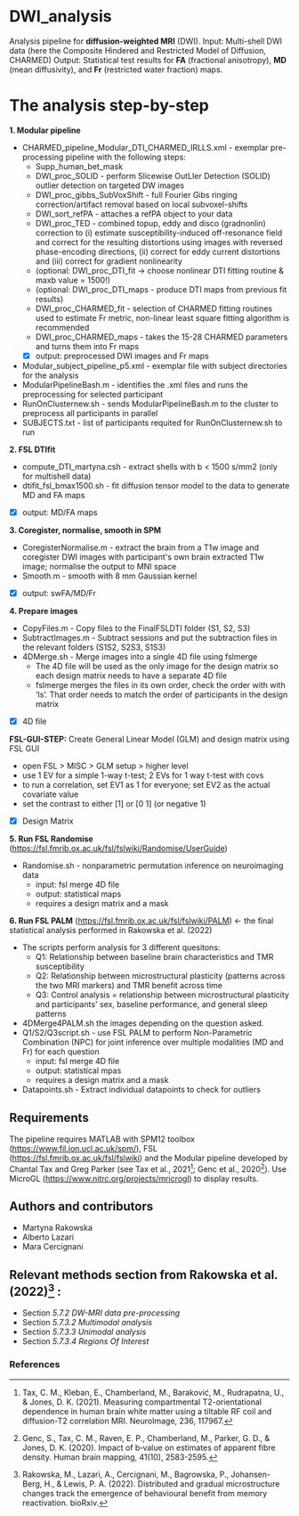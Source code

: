 # DWI_analysis
Analysis pipeline for **diffusion-weighted MRI** (DWI). 
Input: Multi-shell DWI data (here the Composite Hindered and Restricted Model of Diffusion, CHARMED)
Output: Statistical test results for **FA** (fractional anisotropy), **MD** (mean diffusivity), and **Fr** (restricted water fraction) maps. 

# The analysis step-by-step 

**1. Modular pipeline**
* CHARMED_pipeline_Modular_DTI_CHARMED_IRLLS.xml - exemplar pre-processing pipeline with the following steps:
  * Supp_human_bet_mask
  * DWI_proc_SOLID - perform Slicewise OutLIer Detection (SOLID) outlier detection on targeted DW images
  * DWI_proc_gibbs_SubVoxShift - full Fourier Gibs ringing correction/artifact removal based on local subvoxel-shifts 
  * DWI_sort_refPA - attaches a refPA object to your data
  * DWI_proc_TED - combined topup, eddy and disco (gradnonlin) correction to (i) estimate susceptibility-induced off-resonance field and correct for the resulting distortions using images with reversed phase-encoding directions, (ii) correct for eddy current distortions and (iii) correct for gradient nonlinearity
  * (optional: DWI_proc_DTI_fit -> choose nonlinear DTI fitting routine & maxb value = 1500!)
  * (optional: DWI_proc_DTI_maps - produce DTI maps from previous fit results)
  * DWI_proc_CHARMED_fit - selection of CHARMED fitting routines used to estimate Fr metric, non-linear least square fitting algorithm is recommended
  * DWI_proc_CHARMED_maps - takes the 15-28 CHARMED parameters and turns them into Fr maps
  - [x] output: preprocessed DWI images and Fr maps
 
* Modular_subject_pipeline_p5.xml - exemplar file with subject directories for the analysis
* ModularPipelineBash.m - identifies the .xml files and runs the preprocessing for selected participant
* RunOnClusternew.sh - sends ModularPipelineBash.m to the cluster to preprocess all participants in parallel
* SUBJECTS.txt - list of participants requited for RunOnClusternew.sh to run

**2. FSL DTIfit**
* compute_DTI_martyna.csh - extract shells with b < 1500 s/mm2 (only for multishell data)
* dtifit_fsl_bmax1500.sh - fit diffusion tensor model to the data to generate MD and FA maps
- [x] output: MD/FA maps

**3. Coregister, normalise, smooth in SPM**
* CoregisterNormalise.m - extract the brain from a T1w image and coregister DWI images with participant's own brain extracted T1w image; normalise the output to MNI space
* Smooth.m - smooth with 8 mm Gaussian kernel
- [x] output: swFA/MD/Fr

**4. Prepare images**
* CopyFiles.m - Copy files to the FinalFSLDTI folder (S1, S2, S3)
* SubtractImages.m - Subtract sessions and put the subtraction files in the relevant folders (S1S2, S2S3, S1S3)
* 4DMerge.sh - Merge images into a single 4D file using fslmerge
  * The 4D file will be used as the only image for the design matrix so each design matrix needs to have a separate 4D file
  * fslmerge merges the files in its own order, check the order with with ‘ls’. That order needs to match the order of participants in the design matrix
- [x] 4D file

**FSL-GUI-STEP:** Create General Linear Model (GLM) and design matrix using FSL GUI
* open FSL > MISC > GLM setup > higher level
* use 1 EV for a simple 1-way t-test; 2 EVs for 1 way t-test with covs
* to run a correlation, set EV1 as 1 for everyone; set EV2 as the actual covariate value
* set the contrast to either [1] or [0 1] (or negative 1)
- [x] Design Matrix

**5. Run FSL Randomise** (https://fsl.fmrib.ox.ac.uk/fsl/fslwiki/Randomise/UserGuide)
* Randomise.sh - nonparametric permutation inference on neuroimaging data
  * input: fsl merge 4D file
  * output: statistical maps
  * requires a design matrix and a mask

**6. Run FSL PALM** (https://fsl.fmrib.ox.ac.uk/fsl/fslwiki/PALM) <- the final statistical analysis performed in Rakowska et al. (2022)
* The scripts perform analysis for 3 different quesitons:
  * Q1: Relationship between baseline brain characteristics and TMR susceptibility
  * Q2: Relationship between microstructural plasticity (patterns across the two MRI markers) and TMR benefit across time
  * Q3: Control analysis = relationship between microstructural plasticity and participants' sex, baseline performance, and general sleep patterns
* 4DMerge4PALM.sh the images depending on the question asked. 
* Q1/S2/Q3script.sh - use FSL PALM to perform Non-Parametric Combination (NPC) for joint inference over multiple modalities (MD and Fr) for each question
  * input: fsl merge 4D file
  * output: statistical mpas
  * requires a design matrix and a mask
* Datapoints.sh - Extract individual datapoints to check for outliers

## Requirements

The pipeline requires MATLAB with SPM12 toolbox (https://www.fil.ion.ucl.ac.uk/spm/), FSL (https://fsl.fmrib.ox.ac.uk/fsl/fslwiki) and the Modular pipeline developed by Chantal Tax and Greg Parker (see Tax et al., 2021[^1]; Genc et al., 2020[^2]). Use MicroGL (https://www.nitrc.org/projects/mricrogl) to display results.

## Authors and contributors
* Martyna Rakowska
* Alberto Lazari
* Mara Cercignani

## Relevant methods section from Rakowska et al. (2022)[^3] :

- Section *5.7.2 DW-MRI data pre-processing*
- Section *5.7.3.2 Multimodal analysis*
- Section *5.7.3.3 Unimodal analysis*
- Section *5.7.3.4 Regions Of Interest*

### References
[^1]: Tax, C. M., Kleban, E., Chamberland, M., Baraković, M., Rudrapatna, U., & Jones, D. K. (2021). Measuring compartmental T2-orientational dependence in human brain white matter using a tiltable RF coil and diffusion-T2 correlation MRI. NeuroImage, 236, 117967.
[^2]: Genc, S., Tax, C. M., Raven, E. P., Chamberland, M., Parker, G. D., & Jones, D. K. (2020). Impact of b‐value on estimates of apparent fibre density. Human brain mapping, 41(10), 2583-2595.
[^3]: Rakowska, M., Lazari, A., Cercignani, M., Bagrowska, P., Johansen-Berg, H., & Lewis, P. A. (2022). Distributed and gradual microstructure changes track the emergence of behavioural benefit from memory reactivation. bioRxiv.
